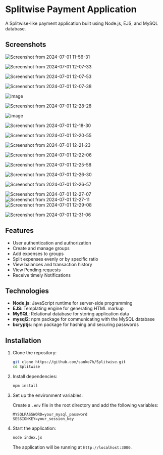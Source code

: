 # Splitwise Payment Application

A Splitwise-like payment application built using Node.js, EJS, and MySQL database.

## Screenshots

![Screenshot from 2024-07-01 11-56-31](https://github.com/sanke7h/Splitwise/assets/78496667/d3aff585-c3cc-49ec-ab8c-6753ad432f78)

![Screenshot from 2024-07-01 12-07-33](https://github.com/sanke7h/Splitwise/assets/78496667/f23fa617-4566-4423-adab-48d802091e82)

![Screenshot from 2024-07-01 12-07-53](https://github.com/sanke7h/Splitwise/assets/78496667/11009d69-1112-48ae-8009-052ddda58468)

![Screenshot from 2024-07-01 12-07-38](https://github.com/sanke7h/Splitwise/assets/78496667/bc59e090-e7e5-4167-9d62-4042a85b5bf6)

![image](https://github.com/sanke7h/Splitwise/assets/78496667/fa0352a4-69c7-4067-9c40-58332892863d)

![Screenshot from 2024-07-01 12-28-28](https://github.com/sanke7h/Splitwise/assets/78496667/f0dc9fea-e5a2-4fd6-ad50-44022ea3d5cc)


![image](https://github.com/sanke7h/Splitwise/assets/78496667/c4b74e93-ecc8-4b91-8492-ed37dce403e3)

![Screenshot from 2024-07-01 12-18-30](https://github.com/sanke7h/Splitwise/assets/78496667/4f95150a-af38-4929-99d8-f3cdcfb60aab)

![Screenshot from 2024-07-01 12-20-55](https://github.com/sanke7h/Splitwise/assets/78496667/a9445bc4-ec7a-44ea-8379-dd432d4d6403)

![Screenshot from 2024-07-01 12-21-23](https://github.com/sanke7h/Splitwise/assets/78496667/e549544e-67c9-43cf-a030-d0280026f366)

![Screenshot from 2024-07-01 12-22-06](https://github.com/sanke7h/Splitwise/assets/78496667/1de66e28-fa07-41fc-99f2-50c34faa26db)

![Screenshot from 2024-07-01 12-25-58](https://github.com/sanke7h/Splitwise/assets/78496667/06478a90-82ca-486b-8d0b-cb89683b2024)


![Screenshot from 2024-07-01 12-26-30](https://github.com/sanke7h/Splitwise/assets/78496667/38365d9d-fdf4-4af9-9e6d-f0cc8a0a8250)


![Screenshot from 2024-07-01 12-26-57](https://github.com/sanke7h/Splitwise/assets/78496667/c4e3f5d9-625f-4933-a231-ef28c9bcfe87)

![Screenshot from 2024-07-01 12-27-07](https://github.com/sanke7h/Splitwise/assets/78496667/f0d02306-1571-4ee9-9341-b94d0fe70d80)
![Screenshot from 2024-07-01 12-27-11](https://github.com/sanke7h/Splitwise/assets/78496667/0c8472ba-dc5f-43b2-a281-ef09f8d26754)
![Screenshot from 2024-07-01 12-29-08](https://github.com/sanke7h/Splitwise/assets/78496667/ecc481fa-01b2-4337-8a40-2e4d480d709c)

![Screenshot from 2024-07-01 12-31-06](https://github.com/sanke7h/Splitwise/assets/78496667/713116e6-71d1-435c-8aec-6de765cc0fd7)




## Features

- User authentication and authorization
- Create and manage groups
- Add expenses to groups
- Split expenses evenly or by specific ratio
- View balances and transaction history
- View Pending requests
- Receive timely Notifications

## Technologies

- **Node.js**: JavaScript runtime for server-side programming
- **EJS**: Templating engine for generating HTML markup
- **MySQL**: Relational database for storing application data
- **mysql2**: npm package for communicating with the MySQL database
- **bcryptjs**: npm package for hashing and securing passwords

## Installation

1. Clone the repository:

    ```bash
    git clone https://github.com/sanke7h/Splitwise.git
    cd Splitwise
    ```

2. Install dependencies:

    ```bash
    npm install
    ```

3. Set up the environment variables:

    Create a `.env` file in the root directory and add the following variables:

    ```env
    MYSQLPASSWORD=your_mysql_password
    SESSIONKEY=your_session_key
    ```

4. Start the application:

    ```bash
    node index.js
    ```

    The application will be running at `http://localhost:3000`.

